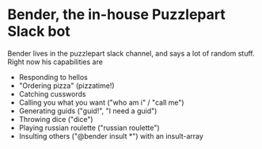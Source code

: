 # Bender, the in-house Puzzlepart Slack bot
Bender lives in the puzzlepart slack channel, and says a lot of random stuff.  
Right now his capabilities are
* Responding to hellos
* "Ordering pizza" (pizzatime!)
* Catching cusswords
* Calling you what you want ("who am i" / "call me")
* Generating guids ("guid!", "I need a guid")
* Throwing dice ("dice")
* Playing russian roulette ("russian roulette")
* Insulting others ("@bender insult *") with an insult-array
